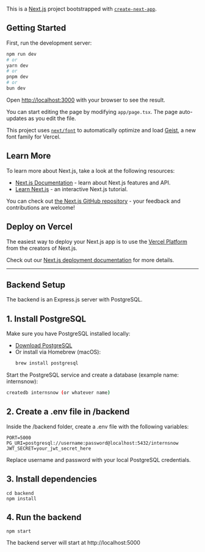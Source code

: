 This is a [Next.js](https://nextjs.org) project bootstrapped with [`create-next-app`](https://nextjs.org/docs/app/api-reference/cli/create-next-app).

## Getting Started
First, run the development server:

```bash
npm run dev
# or
yarn dev
# or
pnpm dev
# or
bun dev
```

Open [http://localhost:3000](http://localhost:3000) with your browser to see the result.

You can start editing the page by modifying `app/page.tsx`. The page auto-updates as you edit the file.

This project uses [`next/font`](https://nextjs.org/docs/app/building-your-application/optimizing/fonts) to automatically optimize and load [Geist](https://vercel.com/font), a new font family for Vercel.

## Learn More

To learn more about Next.js, take a look at the following resources:

- [Next.js Documentation](https://nextjs.org/docs) - learn about Next.js features and API.
- [Learn Next.js](https://nextjs.org/learn) - an interactive Next.js tutorial.

You can check out [the Next.js GitHub repository](https://github.com/vercel/next.js) - your feedback and contributions are welcome!

## Deploy on Vercel

The easiest way to deploy your Next.js app is to use the [Vercel Platform](https://vercel.com/new?utm_medium=default-template&filter=next.js&utm_source=create-next-app&utm_campaign=create-next-app-readme) from the creators of Next.js.

Check out our [Next.js deployment documentation](https://nextjs.org/docs/app/building-your-application/deploying) for more details.


---

## Backend Setup

The backend is an Express.js server with PostgreSQL.

## 1. Install PostgreSQL

Make sure you have PostgreSQL installed locally:

* [Download PostgreSQL](https://www.postgresql.org/download/)
* Or install via Homebrew (macOS):
    ```bash
    brew install postgresql
    ```
Start the PostgreSQL service and create a database (example name: internsnow):
```bash
createdb internsnow (or whatever name)
```
## 2. Create a .env file in /backend
Inside the /backend folder, create a .env file with the following variables:
```
PORT=5000
PG_URI=postgresql://username:password@localhost:5432/internsnow
JWT_SECRET=your_jwt_secret_here
```
Replace username and password with your local PostgreSQL credentials.

## 3. Install dependencies
```
cd backend
npm install
```
## 4. Run the backend
```
npm start
```
The backend server will start at http://localhost:5000



